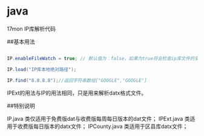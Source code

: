 java
====

17mon IP库解析代码

##基本用法
```java

IP.enableFileWatch = true; // 默认值为：false，如果为true将会检查ip库文件的变化自动reload数据

IP.load("IP库本地绝对路径");

IP.find("8.8.8.8");//返回字符串数组["GOOGLE","GOOGLE"]

```

IPExt的用法与IP的用法相同，只是用来解析datx格式文件。

##特别说明

IP.java 类仅适用于免费版dat与收费版每周每日版本的dat文件；
IPExt.java 类适用于收费版每日版本的datx文件；
IPCounty.java 类适用于区县库datx文件；
